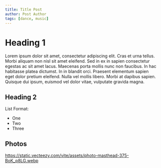 ```yaml
---
title: Title Post
author: Post Author
tags: [dance, music]
---
```


# Heading 1
Lorem ipsum dolor sit amet, consectetur adipiscing elit. Cras et urna tellus. Morbi aliquam non nisl sit amet eleifend. Sed in ex in sapien consectetur egestas ac sit amet lacus. Maecenas porta mollis nunc non faucibus. In hac habitasse platea dictumst. In in blandit orci. Praesent elementum sapien eget dolor pretium eleifend. Nulla vel mollis libero. Morbi at dapibus sapien. Quisque dui ipsum, euismod vel dolor vitae, vulputate gravida magna.

## Heading 2 
List Format:
* One
* Two
* Three

## Photos
https://static.vecteezy.com/vite/assets/photo-masthead-375-BoK_p8LG.webp
